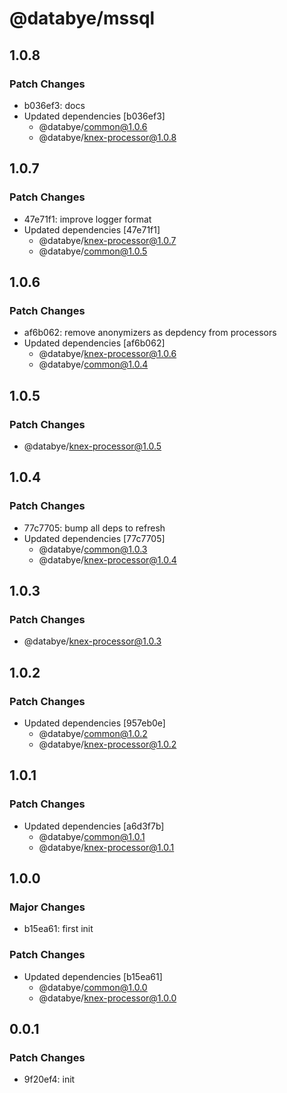 # @databye/mssql

## 1.0.8

### Patch Changes

- b036ef3: docs
- Updated dependencies [b036ef3]
  - @databye/common@1.0.6
  - @databye/knex-processor@1.0.8

## 1.0.7

### Patch Changes

- 47e71f1: improve logger format
- Updated dependencies [47e71f1]
  - @databye/knex-processor@1.0.7
  - @databye/common@1.0.5

## 1.0.6

### Patch Changes

- af6b062: remove anonymizers as depdency from processors
- Updated dependencies [af6b062]
  - @databye/knex-processor@1.0.6
  - @databye/common@1.0.4

## 1.0.5

### Patch Changes

- @databye/knex-processor@1.0.5

## 1.0.4

### Patch Changes

- 77c7705: bump all deps to refresh
- Updated dependencies [77c7705]
  - @databye/common@1.0.3
  - @databye/knex-processor@1.0.4

## 1.0.3

### Patch Changes

- @databye/knex-processor@1.0.3

## 1.0.2

### Patch Changes

- Updated dependencies [957eb0e]
  - @databye/common@1.0.2
  - @databye/knex-processor@1.0.2

## 1.0.1

### Patch Changes

- Updated dependencies [a6d3f7b]
  - @databye/common@1.0.1
  - @databye/knex-processor@1.0.1

## 1.0.0

### Major Changes

- b15ea61: first init

### Patch Changes

- Updated dependencies [b15ea61]
  - @databye/common@1.0.0
  - @databye/knex-processor@1.0.0

## 0.0.1

### Patch Changes

- 9f20ef4: init
